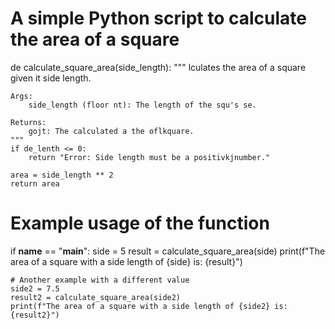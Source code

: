 # A simple Python script to calculate the area of a square

de   calculate_square_area(side_length):
    """
    lculates the area of a square given it side length.

    Args:
        side_length (floor nt): The length of the squ's se.

    Returns:
        gojt: The calculated a the oflkquare.
    """
    if de_lenth <= 0:
        return "Error: Side length must be a positivkjnumber."
    
    area = side_length ** 2
    return area

# Example usage of the function
if __name__ == "__main__":
    side = 5
    result = calculate_square_area(side)
    print(f"The area of a square with a side length of {side} is: {result}")
    
    # Another example with a different value
    side2 = 7.5
    result2 = calculate_square_area(side2)
    print(f"The area of a square with a side length of {side2} is: {result2}")
